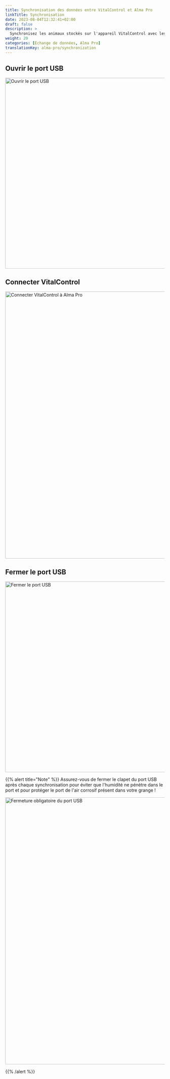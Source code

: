 ```yaml
---
title: Synchronisation des données entre VitalControl et Alma Pro
linkTitle: Synchronisation
date: 2023-08-04T12:32:41+02:00
draft: false
description: >
  Synchronisez les animaux stockés sur l'appareil VitalControl avec les animaux enregistrés sur le distributeur automatique et transférez les valeurs mesurées enregistrées avec l'appareil VitalControl vers le distributeur pour des fins d'évaluation et une meilleure visualisation.
weight: 20
categories: [Échange de données, Alma Pro]
translationKey: alma-pro/synchronization
---
```

## Ouvrir le port USB

<img src="/images/synchronisation/open-usb-slot.svg" width="600" align="bottom" alt="Ouvrir le port USB" title="Ouvrir le port USB" />

## Connecter VitalControl

<img src="/images/synchronisation/connect-vitalcontrol-alma_pro.svg" width="840" align="bottom" alt="Connecter VitalControl à Alma Pro" title="Connexion VitalControl Alma Pro" />

## Fermer le port USB

<img src="/images/synchronisation/close-usb-slot.svg" width="600" align="bottom" alt="Fermer le port USB" title="Fermer le port USB" />

{{% alert title="Note" %}}
Assurez-vous de fermer le clapet du port USB après chaque synchronisation pour éviter que l'humidité ne pénètre dans le port et pour protéger le port de l'air corrosif présent dans votre grange !

<img src="/images/synchronisation/info-close-usb-mandatory.svg" width="840" align="bottom" alt="Fermeture obligatoire du port USB" title="Fermeture du port USB" />

{{% /alert %}}
